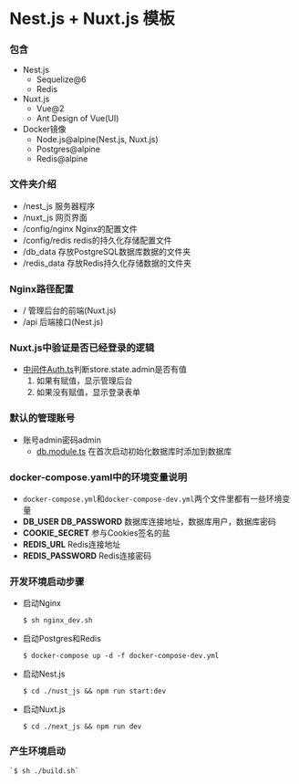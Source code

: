 # Nest.js + Nuxt.js 模板

### 包含
- Nest.js
    - Sequelize@6
    - Redis
- Nuxt.js
    - Vue@2
    - Ant Design of Vue(UI)
- Docker镜像
    - Node.js@alpine(Nest.js, Nuxt.js)
    - Postgres@alpine
    - Redis@alpine

### 文件夹介绍

- /nest_js 服务器程序
- /nuxt_js 网页界面
- /config/nginx Nginx的配置文件
- /config/redis redis的持久化存储配置文件
- /db_data 存放PostgreSQL数据库数据的文件夹
- /redis_data 存放Redis持久化存储数据的文件夹

### Nginx路径配置
- / 管理后台的前端(Nuxt.js)
- /api 后端接口(Nest.js)

### Nuxt.js中验证是否已经登录的逻辑
- [中间件Auth.ts](./nuxt_js/middleware/auth.ts)判断store.state.admin是否有值
    1. 如果有赋值，显示管理后台
    2. 如果没有赋值，显示登录表单
     
### 默认的管理账号
- 账号admin密码admin
    - [db.module.ts](./nest_js/src/db/db.module.ts) 在首次启动初始化数据库时添加到数据库
    
### docker-compose.yaml中的环境变量说明
- `docker-compose.yml`和`docker-compose-dev.yml`两个文件里都有一些环境变量
- **DB_USER** **DB_PASSWORD** 数据库连接地址，数据库用户，数据库密码
- **COOKIE_SECRET** 参与Cookies签名的盐
- **REDIS_URL** Redis连接地址
- **REDIS_PASSWORD** Redis连接密码



### 开发环境启动步骤
- 启动Nginx

    `$ sh nginx_dev.sh`
    
- 启动Postgres和Redis

    `$ docker-compose up -d -f docker-compose-dev.yml`
    
- 启动Nest.js

    `$ cd ./nust_js && npm run start:dev`
    
- 启动Nuxt.js

    `$ cd ./next_js && npm run dev`
    
### 产生环境启动

    `$ sh ./build.sh`